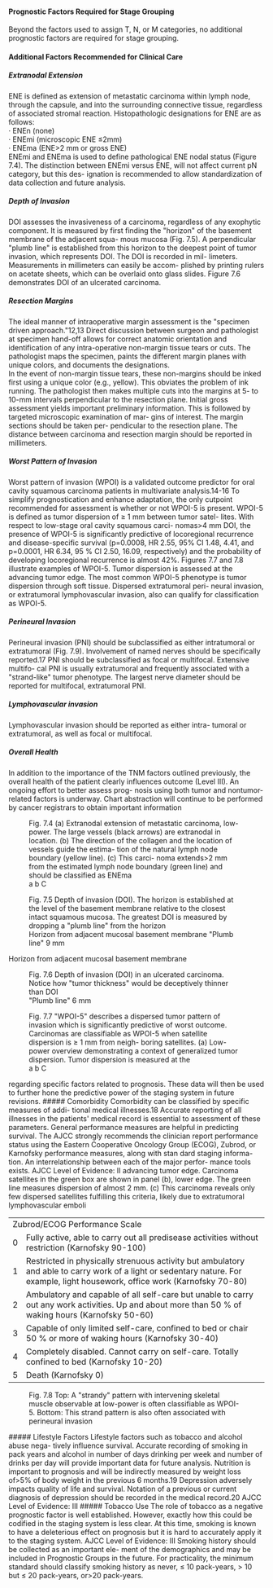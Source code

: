 #### Prognostic Factors Required for Stage Grouping  
Beyond the factors used to assign T, N, or M categories, no
additional prognostic factors are required for stage grouping.  
#### Additional Factors Recommended for Clinical Care  
##### Extranodal Extension  
ENE is defined as extension of metastatic carcinoma within
lymph node, through the capsule, and into the surrounding
connective tissue, regardless of associated stromal reaction.
Histopathologic designations for ENE are as follows:  
· ENEn (none)  
· ENEmi (microscopic ENE ≤2mm)  
· ENEma (ENE>2 mm or gross ENE)  
ENEmi and ENEma is used to define pathological ENE
nodal status (Figure 7.4). The distinction between ENEmi
versus ENE, will not affect current pN category, but this des-
ignation is recommended to allow standardization of data
collection and future analysis.  
##### Depth of Invasion  
DOI assesses the invasiveness of a carcinoma, regardless of
any exophytic component. It is measured by first finding the
"horizon" of the basement membrane of the adjacent squa-
mous mucosa (Fig. 7.5). A perpendicular "plumb line" is
established from this horizon to the deepest point of tumor
invasion, which represents DOI. The DOI is recorded in mil-
limeters. Measurements in millimeters can easily be accom-
plished by printing rulers on acetate sheets, which can be
overlaid onto glass slides. Figure 7.6 demonstrates DOI of an
ulcerated carcinoma.  
##### Resection Margins  
The ideal manner of intraoperative margin assessment is
the "specimen driven approach."12,13 Direct discussion
between surgeon and pathologist at specimen hand-off
allows for correct anatomic orientation and identification of
any intra-operative non-margin tissue tears or cuts. The
pathologist maps the specimen, paints the different margin
planes with unique colors, and documents the designations.  
In the event of non-margin tissue tears, these non-margins
should be inked first using a unique color (e.g., yellow).
This obviates the problem of ink running. The pathologist
then makes multiple cuts into the margins at 5- to 10-mm
intervals perpendicular to the resection plane. Initial gross
assessment yields important preliminary information. This
is followed by targeted microscopic examination of mar-
gins of interest. The margin sections should be taken per-
pendicular to the resection plane. The distance between
carcinoma and resection margin should be reported in
millimeters.  
##### Worst Pattern of Invasion  
Worst pattern of invasion (WPOI) is a validated outcome
predictor for oral cavity squamous carcinoma patients in
multivariate analysis.14-16 To simplify prognostication and
enhance adaptation, the only cutpoint recommended for
assessment is whether or not WPOI-5 is present. WPOI-5 is
defined as tumor dispersion of ≥ 1 mm between tumor satel-
lites. With respect to low-stage oral cavity squamous carci-
nomas>4 mm DOI, the presence of WPOI-5 is significantly
predictive of locoregional recurrence and disease-specific
survival (p=0.0008, HR 2.55, 95% CI 1.48, 4.41, and
p=0.0001, HR 6.34, 95 % CI 2.50, 16.09, respectively) and
the probability of developing locoregional recurrence is
almost 42%. Figures 7.7 and 7.8 illustrate examples of
WPOI-5. Tumor dispersion is assessed at the advancing
tumor edge. The most common WPOI-5 phenotype is tumor
dispersion through soft tissue. Dispersed extratumoral peri-
neural invasion, or extratumoral lymphovascular invasion,
also can qualify for classification as WPOI-5.  
##### Perineural Invasion  
Perineural invasion (PNI) should be subclassified as either
intratumoral or extratumoral (Fig. 7.9). Involvement of
named nerves should be specifically reported.17 PNI should
be subclassified as focal or multifocal. Extensive multifo-
cal PNI is usually extratumoral and frequently associated
with a "strand-like" tumor phenotype. The largest nerve
diameter should be reported for multifocal, extratumoral
PNI.  
##### Lymphovascular invasion  
Lymphovascular invasion should be reported as either intra-
tumoral or extratumoral, as well as focal or multifocal.  
##### Overall Health  
In addition to the importance of the TNM factors outlined
previously, the overall health of the patient clearly influences
outcome (Level III). An ongoing effort to better assess prog-
nosis using both tumor and nontumor-related factors is
underway. Chart abstraction will continue to be performed
by cancer registrars to obtain important information  
<!-- PageBreak -->  
<!-- PageHeader="7 Oral Cavity" -->
<!-- PageNumber="87" -->  
<figure>
<figcaption>Fig. 7.4 (a) Extranodal extension of metastatic carcinoma, low-power.
The large vessels (black arrows) are extranodal in location. (b) The
direction of the collagen and the location of vessels guide the estima- tion of the natural lymph node boundary (yellow line). (c) This carci-
noma extends&gt;2 mm from the estimated lymph node boundary (green
line) and should be classified as ENEma</figcaption>  
a  
b  
C  
</figure>  
<!-- PageNumber="7" -->
<!-- PageBreak -->  
<!-- PageNumber="88" -->
<!-- PageHeader="American Joint Committee on Cancer . 2017" -->  
<figure>
<figcaption>Fig. 7.5 Depth of invasion
(DOI). The horizon is established
at the level of the basement
membrane relative to the closest
intact squamous mucosa. The
greatest DOI is measured by
dropping a "plumb line"
from the horizon</figcaption>  
Horizon from adjacent mucosal basement membrane  
"Plumb line"  
9 mm  
</figure>  
Horizon from adjacent mucosal basement membrane  
<figure>
<figcaption>Fig. 7.6 Depth of invasion
(DOI) in an ulcerated carcinoma.
Notice how "tumor thickness"
would be deceptively thinner than
DOI</figcaption>  
"Plumb line"  
6 mm  
</figure>  
<!-- PageBreak -->  
<!-- PageHeader="7 Oral Cavity" -->
<!-- PageNumber="89" -->  
<figure>
<figcaption>Fig. 7.7 "WPOI-5" describes a dispersed tumor pattern of invasion
which is significantly predictive of worst outcome. Carcinomas are
classifiable as WPOI-5 when satellite dispersion is ≥ 1 mm from neigh-
boring satellites. (a) Low-power overview demonstrating a context of
generalized tumor dispersion. Tumor dispersion is measured at the</figcaption>  
a  
b  
C  
</figure>  
regarding specific factors related to prognosis. These data
will then be used to further hone the predictive power of the
staging system in future revisions.  
##### Comorbidity  
Comorbidity can be classified by specific measures of addi-
tional medical illnesses.18 Accurate reporting of all illnesses
in the patients' medical record is essential to assessment of
these parameters. General performance measures are helpful
in predicting survival. The AJCC strongly recommends the
clinician report performance status using the Eastern
Cooperative Oncology Group (ECOG), Zubrod, or Karnofsky
performance measures, along with stan dard staging informa-
tion. An interrelationship between each of the major perfor-
mance tools exists. AJCC Level of Evidence: II  
advancing tumor edge. Carcinoma satellites in the green box are shown
in panel (b), lower edge. The green line measures dispersion of almost
2 mm. (c) This carcinoma reveals only few dispersed satellites fulfilling
this criteria, likely due to extratumoral lymphovascular emboli  
<table>
<tr>
<td colspan="2">Zubrod/ECOG Performance Scale</td>
</tr>
<tr>
<td>0</td>
<td>Fully active, able to carry out all predisease activities without restriction (Karnofsky 90-100)</td>
</tr>
<tr>
<td>1</td>
<td>Restricted in physically strenuous activity but ambulatory and able to carry work of a light or sedentary nature. For example, light housework, office work (Karnofsky 70-80)</td>
</tr>
<tr>
<td>2</td>
<td>Ambulatory and capable of all self-care but unable to carry out any work activities. Up and about more than 50 % of waking hours (Karnofsky 50-60)</td>
</tr>
<tr>
<td>3</td>
<td>Capable of only limited self-care, confined to bed or chair 50 % or more of waking hours (Karnofsky 30-40)</td>
</tr>
<tr>
<td>4</td>
<td>Completely disabled. Cannot carry on self-care. Totally confined to bed (Karnofsky 10-20)</td>
</tr>
<tr>
<td>5</td>
<td>Death (Karnofsky 0)</td>
</tr>
</table>  
<!-- PageNumber="7" -->
<!-- PageBreak -->  
<!-- PageNumber="90" -->
<!-- PageHeader="American Joint Committee on Cancer . 2017" -->  
<figure>
<figcaption>Fig. 7.8 Top: A "strandy"
pattern with intervening skeletal
muscle observable at low-power
is often classifiable as WPOI-5.
Bottom: This strand pattern is
also often associated with
perineural invasion</figcaption>
</figure>  
##### Lifestyle Factors  
Lifestyle factors such as tobacco and alcohol abuse nega-
tively influence survival. Accurate recording of smoking in
pack years and alcohol in number of days drinking per week
and number of drinks per day will provide important data for
future analysis. Nutrition is important to prognosis and will
be indirectly measured by weight loss of>5% of body
weight in the previous 6 months.19 Depression adversely
impacts quality of life and survival. Notation of a previous or
current diagnosis of depression should be recorded in the
medical record.20 AJCC Level of Evidence: III  
##### Tobacco Use  
The role of tobacco as a negative prognostic factor is well
established. However, exactly how this could be codified in
the staging system is less clear. At this time, smoking is
known to have a deleterious effect on prognosis but it is hard
to accurately apply it to the staging system. AJCC Level of
Evidence: III  
Smoking history should be collected as an important ele-
ment of the demographics and may be included in Prognostic
Groups in the future. For practicality, the minimum standard
should classify smoking history as never, ≤ 10 pack-years, >
10 but ≤ 20 pack-years, or>20 pack-years.